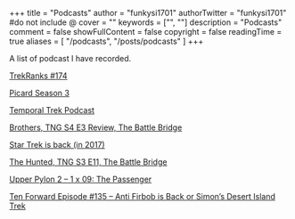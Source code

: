 +++
title = "Podcasts"
author = "funkysi1701"
authorTwitter = "funkysi1701" #do not include @
cover = ""
keywords = ["", ""]
description = "Podcasts"
comment = false
showFullContent = false
copyright = false
readingTime = true
aliases = [
    "/podcasts",
    "/posts/podcasts"
]
+++

A list of podcast I have recorded. 

[TrekRanks #174](/posts/2024/trekranks/)

[Picard Season 3](/posts/2023/picard-season-three/)

[Temporal Trek Podcast](/posts/2022/temporal-trek-podcast/)

[Brothers, TNG S4 E3 Review, The Battle Bridge](/posts/2016/brothers-tng-s4-e3-review-battle-bridge/)

[Star Trek is back (in 2017)](/posts/2015/star-trek-is-back-in-2017/)

[The Hunted, TNG S3 E11, The Battle Bridge](/posts/2015/the-hunted-tng-s3-e11-the-battle-bridge/)

[Upper Pylon 2 – 1 x 09: The Passenger](/posts/2015/upper-pylon-2-1-x-09-the-passenger/)

[Ten Forward Episode #135 – Anti Firbob is Back or Simon’s Desert Island Trek](/posts/2015/ten-forward-episode-135-anti-firbob-is-back-or-simons-desert-island-trek/)
